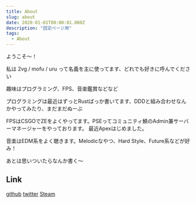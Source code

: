 ```yaml
---
title: About
slug: about
date: 2020-01-01T00:00:01.000Z
description: "固定ページ用"
tags:
  - About
---
```


ようこそ～！

私は 2vg / mofu / uru って名義を主に使ってます、どれでも好きに呼んでください

趣味はプログラミング、FPS、音楽鑑賞などなど

プログラミングは最近はずっとRustばっか書いてます、DDDと組み合わせなんかやってみたり、まだまだぬーぶ

FPSはCSGOでZEをよくやってます。PSEってコミュニティ鯖のAdmin兼サーバーマネージャーをやっております。
最近Apexはじめました。

音楽はEDM系をよく聴きます。Melodicなやつ、Hard Style、Future系などが好み！

あとは思いついたらなんか書く～

## Link

[github](https://github.com/2vg)
[twitter](https://twitter.com/2vg)
[Steam](https://steamcommunity.com/id/kattanElite)
